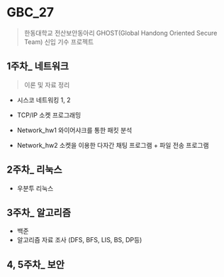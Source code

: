 # GBC_27
> 한동대학교 전산보안동아리 GHOST(Global Handong Oriented Secure Team) 신입 기수 프로젝트

## 1주차_ 네트워크
>  이론 및 자료 정리
-  시스코 네트워킹 1, 2
-  TCP/IP 소켓 프로그래밍

- Network_hw1 
  와이어샤크를 통한 패킷 분석
- Network_hw2
  소켓을 이용한 다자간 채팅 프로그램 + 파일 전송 프로그램

## 2주차_ 리눅스
- 우분투 리눅스

## 3주차_ 알고리즘
- 백준
- 알고리즘 자료 조사 (DFS, BFS, LIS, BS, DP등)

## 4, 5주차_ 보안
